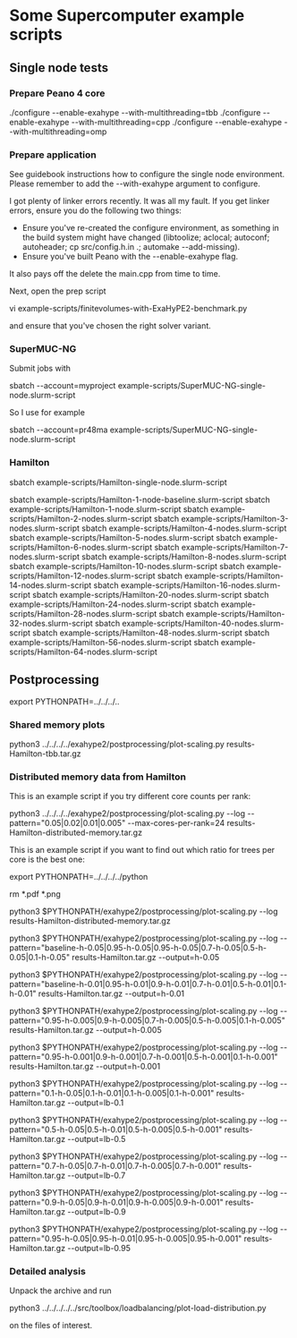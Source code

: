 
# Some Supercomputer example scripts #



## Single node tests ##

### Prepare Peano 4 core ###

./configure --enable-exahype --with-multithreading=tbb
./configure --enable-exahype --with-multithreading=cpp
./configure --enable-exahype --with-multithreading=omp



### Prepare application ###

See guidebook instructions how to configure the single node environment.
Please remember to add the --with-exahype argument to configure. 

I got plenty of linker errors recently. It was all my fault. If you get linker errors,
ensure you do the following two things:

- Ensure you've re-created the configure environment, as something in the build
  system might have changed (libtoolize; aclocal; autoconf; autoheader; cp src/config.h.in .; automake --add-missing).
- Ensure you've built Peano with the --enable-exahype flag.

It also pays off the delete the main.cpp from time to time.

Next, open the prep script 

vi example-scripts/finitevolumes-with-ExaHyPE2-benchmark.py

and ensure that you've chosen the right solver variant. 


### SuperMUC-NG ###

Submit jobs with

sbatch --account=myproject example-scripts/SuperMUC-NG-single-node.slurm-script

So I use for example 

sbatch --account=pr48ma example-scripts/SuperMUC-NG-single-node.slurm-script

### Hamilton ###


sbatch example-scripts/Hamilton-single-node.slurm-script





sbatch example-scripts/Hamilton-1-node-baseline.slurm-script
sbatch example-scripts/Hamilton-1-node.slurm-script
sbatch example-scripts/Hamilton-2-nodes.slurm-script
sbatch example-scripts/Hamilton-3-nodes.slurm-script
sbatch example-scripts/Hamilton-4-nodes.slurm-script
sbatch example-scripts/Hamilton-5-nodes.slurm-script
sbatch example-scripts/Hamilton-6-nodes.slurm-script
sbatch example-scripts/Hamilton-7-nodes.slurm-script
sbatch example-scripts/Hamilton-8-nodes.slurm-script
sbatch example-scripts/Hamilton-10-nodes.slurm-script
sbatch example-scripts/Hamilton-12-nodes.slurm-script
sbatch example-scripts/Hamilton-14-nodes.slurm-script
sbatch example-scripts/Hamilton-16-nodes.slurm-script
sbatch example-scripts/Hamilton-20-nodes.slurm-script
sbatch example-scripts/Hamilton-24-nodes.slurm-script
sbatch example-scripts/Hamilton-28-nodes.slurm-script
sbatch example-scripts/Hamilton-32-nodes.slurm-script
sbatch example-scripts/Hamilton-40-nodes.slurm-script
sbatch example-scripts/Hamilton-48-nodes.slurm-script
sbatch example-scripts/Hamilton-56-nodes.slurm-script
sbatch example-scripts/Hamilton-64-nodes.slurm-script


## Postprocessing ##

export PYTHONPATH=../../../..

### Shared memory plots ###
python3 ../../../../exahype2/postprocessing/plot-scaling.py results-Hamilton-tbb.tar.gz

### Distributed memory data from Hamilton ###

This is an example script if you try different core counts per rank:

python3 ../../../../exahype2/postprocessing/plot-scaling.py --log --pattern="0.05|0.02|0.01|0.005" --max-cores-per-rank=24  results-Hamilton-distributed-memory.tar.gz

This is an example script if you want to find out which ratio for trees per core is the best one:

export PYTHONPATH=../../../../python

rm *.pdf *.png

python3 $PYTHONPATH/exahype2/postprocessing/plot-scaling.py --log results-Hamilton-distributed-memory.tar.gz

python3 $PYTHONPATH/exahype2/postprocessing/plot-scaling.py --log --pattern="baseline-h-0.05|0.95-h-0.05|0.95-h-0.05|0.7-h-0.05|0.5-h-0.05|0.1-h-0.05" results-Hamilton.tar.gz --output=h-0.05

python3 $PYTHONPATH/exahype2/postprocessing/plot-scaling.py --log --pattern="baseline-h-0.01|0.95-h-0.01|0.9-h-0.01|0.7-h-0.01|0.5-h-0.01|0.1-h-0.01" results-Hamilton.tar.gz --output=h-0.01

python3 $PYTHONPATH/exahype2/postprocessing/plot-scaling.py --log --pattern="0.95-h-0.005|0.9-h-0.005|0.7-h-0.005|0.5-h-0.005|0.1-h-0.005" results-Hamilton.tar.gz --output=h-0.005

python3 $PYTHONPATH/exahype2/postprocessing/plot-scaling.py --log --pattern="0.95-h-0.001|0.9-h-0.001|0.7-h-0.001|0.5-h-0.001|0.1-h-0.001" results-Hamilton.tar.gz --output=h-0.001

python3 $PYTHONPATH/exahype2/postprocessing/plot-scaling.py --log --pattern="0.1-h-0.05|0.1-h-0.01|0.1-h-0.005|0.1-h-0.001" results-Hamilton.tar.gz --output=lb-0.1

python3 $PYTHONPATH/exahype2/postprocessing/plot-scaling.py --log --pattern="0.5-h-0.05|0.5-h-0.01|0.5-h-0.005|0.5-h-0.001" results-Hamilton.tar.gz --output=lb-0.5

python3 $PYTHONPATH/exahype2/postprocessing/plot-scaling.py --log --pattern="0.7-h-0.05|0.7-h-0.01|0.7-h-0.005|0.7-h-0.001" results-Hamilton.tar.gz --output=lb-0.7

python3 $PYTHONPATH/exahype2/postprocessing/plot-scaling.py --log --pattern="0.9-h-0.05|0.9-h-0.01|0.9-h-0.005|0.9-h-0.001" results-Hamilton.tar.gz --output=lb-0.9

python3 $PYTHONPATH/exahype2/postprocessing/plot-scaling.py --log --pattern="0.95-h-0.05|0.95-h-0.01|0.95-h-0.005|0.95-h-0.001" results-Hamilton.tar.gz --output=lb-0.95






### Detailed analysis ###
Unpack the archive and run 

python3 ../../../../../src/toolbox/loadbalancing/plot-load-distribution.py

on the files of interest.

